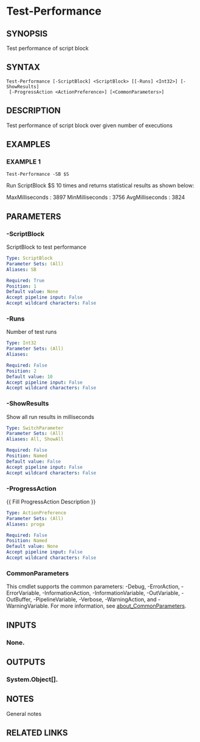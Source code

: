 # Test-Performance

## SYNOPSIS
Test performance of script block

## SYNTAX

```
Test-Performance [-ScriptBlock] <ScriptBlock> [[-Runs] <Int32>] [-ShowResults]
 [-ProgressAction <ActionPreference>] [<CommonParameters>]
```

## DESCRIPTION
Test performance of script block over given number of executions

## EXAMPLES

### EXAMPLE 1
```
Test-Performance -SB $S
```

Run ScriptBlock $S 10 times and returns statistical results as shown below:

MaxMilliseconds : 3897
MinMilliseconds : 3756
AvgMilliseconds : 3824

## PARAMETERS

### -ScriptBlock
ScriptBlock to test performance

```yaml
Type: ScriptBlock
Parameter Sets: (All)
Aliases: SB

Required: True
Position: 1
Default value: None
Accept pipeline input: False
Accept wildcard characters: False
```

### -Runs
Number of test runs

```yaml
Type: Int32
Parameter Sets: (All)
Aliases:

Required: False
Position: 2
Default value: 10
Accept pipeline input: False
Accept wildcard characters: False
```

### -ShowResults
Show all run results in milliseconds

```yaml
Type: SwitchParameter
Parameter Sets: (All)
Aliases: All, ShowAll

Required: False
Position: Named
Default value: False
Accept pipeline input: False
Accept wildcard characters: False
```

### -ProgressAction
{{ Fill ProgressAction Description }}

```yaml
Type: ActionPreference
Parameter Sets: (All)
Aliases: proga

Required: False
Position: Named
Default value: None
Accept pipeline input: False
Accept wildcard characters: False
```

### CommonParameters
This cmdlet supports the common parameters: -Debug, -ErrorAction, -ErrorVariable, -InformationAction, -InformationVariable, -OutVariable, -OutBuffer, -PipelineVariable, -Verbose, -WarningAction, and -WarningVariable. For more information, see [about_CommonParameters](http://go.microsoft.com/fwlink/?LinkID=113216).

## INPUTS

### None.
## OUTPUTS

### System.Object[].
## NOTES
General notes

## RELATED LINKS
